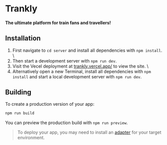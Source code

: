 # Trankly

#### The ultimate platform for train fans and travellers!


## Installation

1. First navigate to `cd server` and install all dependencies with `npm install`. \
2. Then start a development server with `npm run dev`.
3. Visit the Vecel deployment at [trankly.vercel.app/](https://trankly.vercel.app/) to view the site. \
4. Alternatively open a new Terminal, install all dependencies with `npm install` and start a local development server with `npm run dev`.


## Building

To create a production version of your app:

```bash
npm run build
```

You can preview the production build with `npm run preview`.

> To deploy your app, you may need to install an [adapter](https://kit.svelte.dev/docs/adapters) for your target environment.
